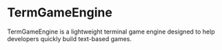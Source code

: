 # TermGameEngine
TermGameEngine is a lightweight terminal game engine designed to help developers quickly build text-based games.
